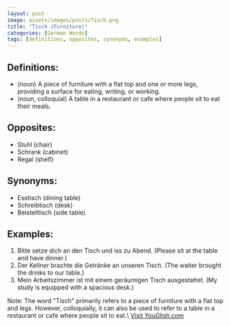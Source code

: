 ```yaml
---
layout: post
image: assets/images/posts/Tisch.png
title: "Tisch (Furniture)"
categories: [German Words]
tags: [definitions, opposites, synonyms, examples]
---
```


## Definitions:
- (noun) A piece of furniture with a flat top and one or more legs, providing a surface for eating, writing, or working.
- (noun, colloquial) A table in a restaurant or cafe where people sit to eat their meals.

## Opposites:
- Stuhl (chair)
- Schrank (cabinet)
- Regal (shelf)

## Synonyms:
- Esstisch (dining table)
- Schreibtisch (desk)
- Beistelltisch (side table)

## Examples:
1. Bitte setze dich an den Tisch und iss zu Abend. (Please sit at the table and have dinner.)
2. Der Kellner brachte die Getränke an unseren Tisch. (The waiter brought the drinks to our table.)
3. Mein Arbeitszimmer ist mit einem geräumigen Tisch ausgestattet. (My study is equipped with a spacious desk.)

Note: The word "Tisch" primarily refers to a piece of furniture with a flat top and legs. However, colloquially, it can also be used to refer to a table in a restaurant or cafe where people sit to eat.\ <a id="yg-widget-0" class="youglish-widget" data-query="Tisch" data-lang="german" data-components="8412" data-auto-start="0" data-bkg-color="theme_light" data-title="How%20to%20pronounce%20Tisch%20in%20German"  rel="nofollow" href="https://youglish.com">Visit YouGlish.com</a><script async src="https://youglish.com/public/emb/widget.js" charset="utf-8"></script>